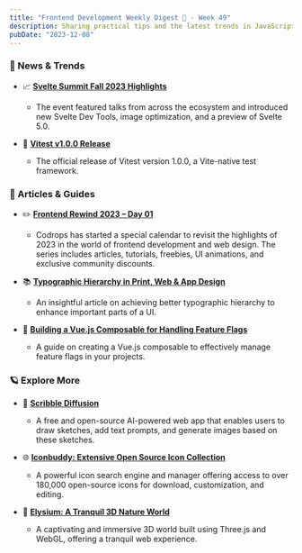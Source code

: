 ```yaml
---
title: "Frontend Development Weekly Digest 🎍 - Week 49"
description: Sharing practical tips and the latest trends in JavaScript
pubDate: "2023-12-08"
---
```


### 🌟 News & Trends

- 📈 **[Svelte Summit Fall 2023 Highlights](https://svelte.dev/blog/whats-new-in-svelte-december-2023)**

  - The event featured talks from across the ecosystem and introduced new Svelte Dev Tools, image optimization, and a preview of Svelte 5.0.

- 🚀 **[Vitest v1.0.0 Release](https://github.com/vitest-dev/vitest/releases/tag/v1.0.0)**
  - The official release of Vitest version 1.0.0, a Vite-native test framework.

### 📝 Articles & Guides

- ✏️ **[Frontend Rewind 2023 – Day 01](https://tympanus.net/codrops/2023/12/01/frontend-rewind-2023-day-01)**

  - Codrops has started a special calendar to revisit the highlights of 2023 in the world of frontend development and web design. The series includes articles, tutorials, freebies, UI animations, and exclusive community discounts.

- 📚 **[Typographic Hierarchy in Print, Web & App Design](https://pimpmytype.com)**

  - An insightful article on achieving better typographic hierarchy to enhance important parts of a UI.

- 🌟 **[Building a Vue.js Composable for Handling Feature Flags](https://dev.to/jacobandrewsky/building-a-vuejs-composable-for-handling-feature-flags-47l0)**
  - A guide on creating a Vue.js composable to effectively manage feature flags in your projects.

### 🪐 Explore More

- 🎨 **[Scribble Diffusion](https://scribblediffusion.com)**

  - A free and open-source AI-powered web app that enables users to draw sketches, add text prompts, and generate images based on these sketches.

- 🌐 **[Iconbuddy: Extensive Open Source Icon Collection](https://iconbuddy.app)**

  - A powerful icon search engine and manager offering access to over 180,000 open-source icons for download, customization, and editing.

- 🌿 **[Elysium: A Tranquil 3D Nature World](https://elysium.thebenezer.com)**
  - A captivating and immersive 3D world built using Three.js and WebGL, offering a tranquil web experience.
